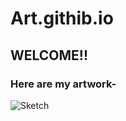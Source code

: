 # Art.githib.io
## WELCOME!!
### Here are my artwork-
![Sketch](https://github.com/ArtEnthu20/Art.githib.io/assets/154246228/2f2ebbfa-a1ff-4265-ab1c-f5d52bdecb06)
